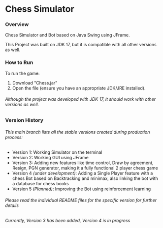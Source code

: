 # Chess Simulator

### Overview
Chess Simulator and Bot based on Java Swing using JFrame. 

This Project was built on JDK 17, but it is compatible with all other versions as well.

### How to Run
To run the game:
1) Download "Chess.jar"
2) Open the file (ensure you have an appropriate JDK/JRE installed).
###### *Although the project was developed with JDK 17, it should work with other versions as well.*

### Version History
###### This main branch lists all the stable versions created during production process: 
- Version 1: Working Simulator on the terminal
- Version 2: Working GUI using JFrame
- Version 3: Adding new features like time control, Draw by agreement, Resign, PGN generator, making it a fully functional 2 player chess game
- Version 4 *(under development)*: Adding a Single Player feature with a chess Bot based on Backtracking and minimax, also linking the bot with a database for chess books
- Version 5 *(Planned)*: Improving the Bot using reinforcement learning

###### Please read the individual README files for the specific version for further details

###### *Currently, Version 3 has been added, Version 4 is in progress*
